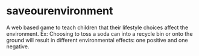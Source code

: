 # saveourenvironment
A web based game to teach children that their lifestyle choices affect the environment.
Ex: Choosing to toss a soda can into a recycle bin or onto the ground will result in different environmental effects: one positive and one negative.
